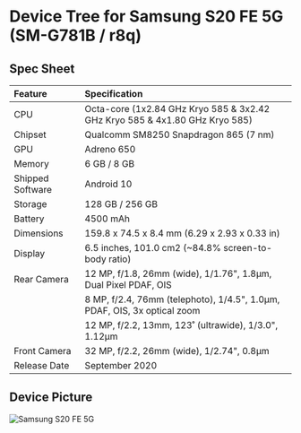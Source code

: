 #  Device Tree for Samsung S20 FE 5G (SM-G781B / r8q)

## Spec Sheet

| Feature                 | Specification                                                              |
| :---------------------- | :--------------------------------                                          |
| CPU                     | Octa-core (1x2.84 GHz Kryo 585 & 3x2.42 GHz Kryo 585 & 4x1.80 GHz Kryo 585)|
| Chipset                 | Qualcomm SM8250 Snapdragon 865 (7 nm)                                      |
| GPU                     | Adreno 650                                                                 |
| Memory                  | 6 GB / 8 GB                                                                |
| Shipped Software        | Android 10                                                                 |
| Storage                 | 128 GB / 256 GB                                                            |
| Battery                 | 4500 mAh                                                                   |
| Dimensions              | 159.8 x 74.5 x 8.4 mm (6.29 x 2.93 x 0.33 in)                              |
| Display                 | 6.5 inches, 101.0 cm2 (~84.8% screen-to-body ratio)                        |
| Rear Camera             | 12 MP, f/1.8, 26mm (wide), 1/1.76", 1.8µm, Dual Pixel PDAF, OIS            |
|                         | 8 MP, f/2.4, 76mm (telephoto), 1/4.5", 1.0µm, PDAF, OIS, 3x optical zoom   |
|                         | 12 MP, f/2.2, 13mm, 123˚ (ultrawide), 1/3.0", 1.12µm                       |
| Front Camera            | 32 MP, f/2.2, 26mm (wide), 1/2.74", 0.8µm                                  |
| Release Date            | September 2020                                                             |

## Device Picture

![Samsung S20 FE 5G](https://fdn2.gsmarena.com/vv/pics/samsung/samsung-galaxy-s20-fe-5g-1.jpg "Samsung Galaxy S20 FE 5G")
 
